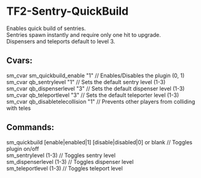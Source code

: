 # TF2-Sentry-QuickBuild  
Enables quick build of sentries.  
Sentries spawn instantly and require only one hit to upgrade.  
Dispensers and teleports default to level 3.

## Cvars:  
sm_cvar sm_quickbuild_enable "1" // Enables/Disables the plugin (0, 1)  
sm_cvar qb_sentrylevel "1" // Sets the default sentry level (1-3)  
sm_cvar qb_dispenserlevel "3" // Sets the default dispenser level (1-3)  
sm_cvar qb_teleportlevel "3" // Sets the default teleporter level (1-3)  
sm_cvar qb_disabletelecollision "1" // Prevents other players from colliding with teles

## Commands:  
sm_quickbuild  [enable|enabled|1]  [disable|disabled|0] or blank // Toggles plugin on/off  
sm_sentrylevel (1-3) // Toggles sentry level  
sm_dispenserlevel (1-3) // Toggles dispenser level  
sm_teleportlevel (1-3) // Toggles teleport level
